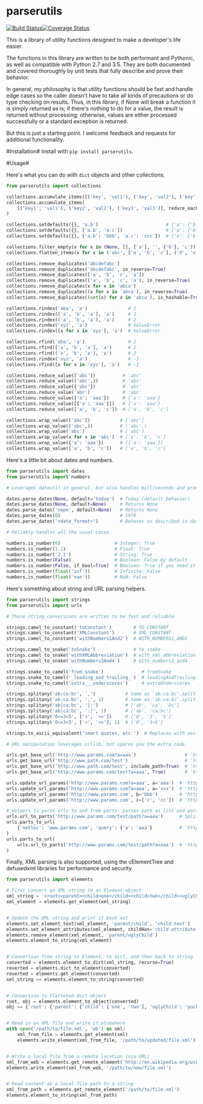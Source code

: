 # parserutils

[![Build Status](https://travis-ci.org/consbio/parserutils.png?branch=master)](https://travis-ci.org/consbio/parserutils)[![Coverage Status](https://coveralls.io/repos/github/consbio/parserutils/badge.svg?branch=master)](https://coveralls.io/github/consbio/parserutils?branch=master)

This is a library of utility functions designed to make a developer's life easier.

The functions in this library are written to be both performant and Pythonic, as well as compatible with Python 2.7 and 3.5.
They are both documented and covered thoroughly by unit tests that fully describe and prove their behavior.

In general, my philosophy is that utility functions should be fast and handle edge cases so the caller doesn't have to take all kinds of precautions or do type checking on results.
Thus, in this library, if None will break a function it is simply returned as is; if there's nothing to do for a value, the result is returned without processing; otherwise, values are either processed successfully or a standard exception is returned.

But this is just a starting point. I welcome feedback and requests for additional functionality.


#Installation#
Install with `pip install parserutils`.

#Usage#

Here's what you can do with `dict` objects and other collections.
```python
from parserutils import collections

collections.accumulate_items([('key', 'val1'), ('key', 'val2'), ('key', 'val3')])   # {'key': ['val1', 'val2', 'val3']}
collections.accumulate_items(
    [('key1', 'val1'), ('key2', 'val2'), ('key3', 'val3')], reduce_each=True  # {'key1': 'val1', 'key2': 'val2', 'key3': 'val3'}
)

collections.setdefaults({}, 'a.b')                         # {'a': {'b': None}}
collections.setdefaults({}, ['a.b', 'a.c'])                # {'a': {'b': None, 'c': None}}
collections.setdefaults({}, {'a.b': 'bbb', 'a.c': 'ccc'})  # {'a': {'b': 'bbb', 'c': 'ccc'}}

collections.filter_empty(x for x in (None, [], ['a'], '', {'b'}, 'c'))      # [['a'], {'b'}, 'c']
collections.flatten_items(x for x in ('abc', ['a', 'b', 'c'], ('d', 'e')))  # ['abc', 'a', 'b', 'c', 'd', 'e']

collections.remove_duplicates('abcdefabc')                                 # 'abcdef'
collections.remove_duplicates('abcdefabc', in_reverse=True)                # 'defabc'
collections.remove_duplicates(['a', 'b', 'c', 'a'])                        # ['a', 'b', 'c']
collections.remove_duplicates(('a', 'b', 'c', 'a'), in_reverse=True)       # ('b', 'c', 'a')
collections.remove_duplicates(x for x in 'abca')                           # ['a', 'b', 'c']
collections.remove_duplicates((x for x in 'abca'), in_reverse=True)        # ['b', 'c', 'a']
collections.remove_duplicates((set(x) for x in 'abca'), is_hashable=True)  # [{'a'}, {'b'}, {'c'}]

collections.rindex('aba', 'a')               # 2
collections.rindex(['a', 'b', 'a'], 'a')     # 2
collections.rindex(('a', 'b', 'a'), 'a')     # 2
collections.rindex('xyz', 'a')               # ValueError
collections.rindex([x for x in 'xyz'], 'a')  # ValueError

collections.rfind('aba', 'a')                # 2
collections.rfind(['a', 'b', 'a'], 'a')      # 2
collections.rfind(('a', 'b', 'a'), 'a')      # 2
collections.rindex('xyz', 'a')               # -1
collections.rfind([x for x in 'xyz'], 'a')   # -1

collections.reduce_value(['abc'])          # 'abc'
collections.reduce_value(('abc',))         # 'abc'
collections.reduce_value({'abc'})          # 'abc'
collections.reduce_value('abc')            # 'abc'
collections.reduce_value({'a': 'aaa'})     # {'a': 'aaa'}
collections.reduce_value([{'a': 'aaa'}])   # {'a': 'aaa'}
collections.reduce_value(['a', 'b', 'c'])  # ['a', 'b', 'c']

collections.wrap_value(['abc'])           # ['abc']
collections.wrap_value(('abc',))          # ('abc',)
collections.wrap_value('abc')             # ['abc']
collections.wrap_value(x for x in 'abc')  # ['a', 'b', 'c']
collections.wrap_value({'a': 'aaa'})      # [{'a': 'aaa'}]
collections.wrap_value(['a', 'b', 'c'])   # ['a', 'b', 'c']
```

Here's a little bit about dates and numbers.
```python
from parserutils import dates
from parserutils import numbers

# Leverages dateutil in general, but also handles milliseconds and provides defaults

dates.parse_dates(None, default='today')  # Today (default behavior)
dates.parse_dates(None, default=None)     # Returns None
dates.parse_dates('nope', default=None)   # Returns None
dates.parse_dates(0)                      # 1970
dates.parse_dates('<date_format>')        # Behaves as described in dateutil library

# Reliably handles all the usual cases

numbers.is_number(0)                    # Integer: True
numbers.is_number(1.1)                  # Float: True
numbers.is_number('2.2')                # String: True
numbers.is_number(False)                # Boolean: False by default
numbers.is_number(False, if_bool=True)  # Boolean: True if you need it to
numbers.is_number(float('inf'))         # Infinite: False
numbers.is_number(float('nan'))         # NaN: False
```

Here's something about string and URL parsing helpers.
```python
from parserutils import strings
from parserutils import urls

# These string conversions are written to be fast and reliable

strings.camel_to_constant('toConstant')        # TO_CONSTANT
strings.camel_to_constant('XMLConstant')       # XML_CONSTANT
strings.camel_to_constant('withNumbers1And2')  # WITH_NUMBERS1_AND2

strings.camel_to_snake('toSnake')              # to_snake
strings.camel_to_snake('withXMLAbbreviation')  # with_xml_abbreviation
strings.camel_to_snake('withNumbers3And4')     # with_numbers3_and4

strings.snake_to_camel('from_snake')              # fromSnake
strings.snake_to_camel('_leading_and_trailing_')  # leadingAndTrailing
strings.snake_to_camel('extra___underscores')     # extraUnderscores

strings.splitany('ab:ca:bc', ',')           # Same as 'ab:ca:bc'.split(':')
strings.splitany('ab:ca:bc', ',', 1)        # Same as 'ab:ca:bc'.split(':', 1)
strings.splitany('ab|ca:bc', '|:')          # ['ab', 'ca', 'bc']
strings.splitany('ab|ca:bc', ':|', 1)       # ['ab', 'ca:bc']
strings.splitany('0<=3<5', ['<', '<='])     # ['0', '3', '5']
strings.splitany('0<=3<5', ['<', '<='], 1)  # ['0', '3<5']

strings.to_ascii_equivalent('smart quotes, etc.')  # Replaces with ascii quotes, etc.

# URL manipulation leverages urllib, but spares you the extra code

urls.get_base_url('http://www.params.com?a=aaa')                  # 'http://www.params.com/'
urls.get_base_url('http://www.path.com/test')                     # 'http://www.path.com/'
urls.get_base_url('http://www.path.com/test', include_path=True)  # 'http://www.path.com/test/'
urls.get_base_url('http://www.params.com/test?a=aaa', True)       # 'http://www.params.com/test/'

urls.update_url_params('http://www.params.com?a=aaa', a='aaa')  # 'http://www.params.com?a=aaa'
urls.update_url_params('http://www.params.com?a=aaa', a='xxx')  # 'http://www.params.com?a=xxx'
urls.update_url_params('http://www.params.com', b='bbb')        # 'http://www.params.com?b=bbb'
urls.update_url_params('http://www.params.com', c=['c', 'cc'])  # 'http://www.params.com?c=c&c=cc'

# Helpers to parse urls to and from parts: parses path as list and params as dict
urls.url_to_parts('http://www.params.com/test/path?a=aaa')      # SplitResult(..., path=['test', 'path'], query={'a': 'aaa'})
urls.parts_to_url(
    {'netloc': 'www.params.com', 'query': {'a': 'aaa'}          # 'http://www.params.com?a=aaa'
)
urls.parts_to_url(
    urls.url_to_parts('http://www.params.com/test/path?a=aaa')  # 'http://www.params.com/test/path?a=aaa'
)
```

Finally, XML parsing is also supported, using the cElementTree and defusedxml libraries for performance and security
```python
from parserutils import elements

# First convert an XML string to an Element object
xml_string = '<root><parent><child>one</child><child>two</child><uglyChild>yuck</uglyChild></parent></root>'
xml_element = elements.get_element(xml_string)


# Update the XML string and print it back out
elements.set_element_text(xml_element, 'parent/child', 'child text')
elements.set_element_attributes(xml_element, childHas='child attribute')
elements.remove_element(xml_element, 'parent/uglyChild')
elements.element_to_string(xml_element)


# Conversion from string to Element, to dict, and then back to string
converted = elements.element_to_dict(xml_string, recurse=True)
reverted = elements.dict_to_element(converted)
reverted = elements.get_element(converted)
xml_string == elements.element_to_string(converted)


# Conversion to flattened dict object
root, obj = elements.element_to_object(converted)
obj == {'root': {'parent': {'child': ['one', 'two'], 'uglyChild': 'yuck'}}}


# Read in an XML file and write it elsewhere
with open('/path/to/file.xml', 'wb') as xml:
    xml_from_file = elements.get_element(xml)
    elements.write_element(xml_from_file, '/path/to/updated/file.xml')


# Write a local file from a remote location (via URL)
xml_from_web = elements.get_remote_element('http://en.wikipedia.org/wiki/XML')
elements.write_element(xml_from_web, '/path/to/new/file.xml')


# Read content at a local file path to a string
xml_from_path = elements.get_remote_element('/path/to/file.xml')
elements.element_to_string(xml_from_path)
```
